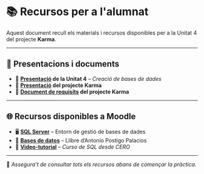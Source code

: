# 📚 Recursos per a l'alumnat

Aquest document recull els materials i recursos disponibles per a la Unitat 4 del projecte **Karma**.

---

## 🧾 Presentacions i documents

- 📄 **<a href="https://github.com/ReinaPA/KarmaBD/blob/main/recursos/U4%20Creaci%C3%B3%20de%20Bases%20de%20Dades.pdf" target="_blank">Presentació</a> de la Unitat 4** – *Creació de bases de dades*
- 🎯 **<a href="https://www.canva.com/design/DAGp2Mwp-9w/laLS-ZxqxcdOcGI_2wZQ6w/edit?utm_content=DAGp2Mwp-9w&utm_campaign=designshare&utm_medium=link2&utm_source=sharebutton" target="_blank">Presentació</a> del projecte Karma**
- 📝 **<a href="https://github.com/ReinaPA/KarmaBD/blob/main/recursos/Documento_de_requisitos_Karma.pdf" target="_blank">Document de requisits</a> del projecte Karma**

---

## 🌐 Recursos disponibles a Moodle

- 🖥️ **<a href="https://sqlzoo.net/wiki/SQL_Tutorial" target="_blank">SQL Server</a>** – Entorn de gestió de bases de dades
- 📘 **<a href="https://www.google.es/books/edition/Bases_de_datos/DHE-EAAAQBAJ?hl=ca&gbpv=0" target="_blank">Bases de datos</a>** – Llibre d’Antonio Postigo Palacios
- 🎥 **<a href="https://www.youtube.com/watch?v=DFg1V-rO6Pg&feature=youtu.be" target="_blank">Video-tutorial</a>** – *Curso de SQL desde CERO*

---

📌 *Assegura’t de consultar tots els recursos abans de començar la pràctica.*
